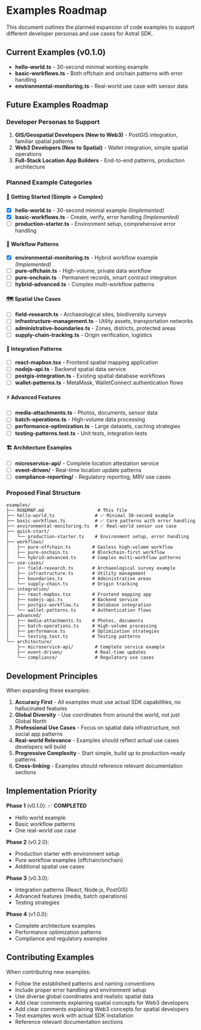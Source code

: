 # Examples Roadmap

This document outlines the planned expansion of code examples to support different developer personas and use cases for Astral SDK.

## Current Examples (v0.1.0)

- **hello-world.ts** - 30-second minimal working example
- **basic-workflows.ts** - Both offchain and onchain patterns with error handling
- **environmental-monitoring.ts** - Real-world use case with sensor data

## Future Examples Roadmap

### **Developer Personas to Support**

1. **GIS/Geospatial Developers (New to Web3)** - PostGIS integration, familiar spatial patterns
2. **Web3 Developers (New to Spatial)** - Wallet integration, simple spatial operations  
3. **Full-Stack Location App Builders** - End-to-end patterns, production architecture

### **Planned Example Categories**

#### **🚀 Getting Started (Simple → Complex)**
- [x] **hello-world.ts** - 30-second minimal example *(Implemented)*
- [x] **basic-workflows.ts** - Create, verify, error handling *(Implemented)*
- [ ] **production-starter.ts** - Environment setup, comprehensive error handling

#### **🔄 Workflow Patterns**
- [x] **environmental-monitoring.ts** - Hybrid workflow example *(Implemented)*
- [ ] **pure-offchain.ts** - High-volume, private data workflow
- [ ] **pure-onchain.ts** - Permanent records, smart contract integration
- [ ] **hybrid-advanced.ts** - Complex multi-workflow patterns

#### **🗺️ Spatial Use Cases** 
- [ ] **field-research.ts** - Archaeological sites, biodiversity surveys
- [ ] **infrastructure-management.ts** - Utility assets, transportation networks
- [ ] **administrative-boundaries.ts** - Zones, districts, protected areas
- [ ] **supply-chain-tracking.ts** - Origin verification, logistics

#### **🔧 Integration Patterns**
- [ ] **react-mapbox.tsx** - Frontend spatial mapping application
- [ ] **nodejs-api.ts** - Backend spatial data service
- [ ] **postgis-integration.ts** - Existing spatial database workflows
- [ ] **wallet-patterns.ts** - MetaMask, WalletConnect authentication flows

#### **⚡ Advanced Features**
- [ ] **media-attachments.ts** - Photos, documents, sensor data
- [ ] **batch-operations.ts** - High-volume data processing
- [ ] **performance-optimization.ts** - Large datasets, caching strategies
- [ ] **testing-patterns.test.ts** - Unit tests, integration tests

#### **🏗️ Architecture Examples**
- [ ] **microservice-api/** - Complete location attestation service
- [ ] **event-driven/** - Real-time location update patterns
- [ ] **compliance-reporting/** - Regulatory reporting, MRV use cases

### **Proposed Final Structure**

```
examples/
├── ROADMAP.md                    # This file
├── hello-world.ts               # ✅ Minimal 30-second example
├── basic-workflows.ts           # ✅ Core patterns with error handling  
├── environmental-monitoring.ts  # ✅ Real-world sensor use case
├── quick-start/
│   └── production-starter.ts    # Environment setup, error handling
├── workflows/
│   ├── pure-offchain.ts        # Gasless high-volume workflow
│   ├── pure-onchain.ts         # Blockchain-first workflow  
│   └── hybrid-advanced.ts      # Complex multi-workflow patterns
├── use-cases/
│   ├── field-research.ts       # Archaeological survey example
│   ├── infrastructure.ts       # Utility management
│   ├── boundaries.ts           # Administrative areas
│   └── supply-chain.ts         # Origin tracking
├── integration/
│   ├── react-mapbox.tsx        # Frontend mapping app
│   ├── nodejs-api.ts           # Backend service
│   ├── postgis-workflow.ts     # Database integration
│   └── wallet-patterns.ts      # Authentication flows
├── advanced/
│   ├── media-attachments.ts    # Photos, documents
│   ├── batch-operations.ts     # High-volume processing
│   ├── performance.ts          # Optimization strategies
│   └── testing.test.ts         # Testing patterns
└── architecture/
    ├── microservice-api/        # Complete service example
    ├── event-driven/            # Real-time updates
    └── compliance/              # Regulatory use cases
```

## Development Principles

When expanding these examples:

1. **Accuracy First** - All examples must use actual SDK capabilities, no hallucinated features
2. **Global Diversity** - Use coordinates from around the world, not just Global North
3. **Professional Use Cases** - Focus on spatial data infrastructure, not social app patterns
4. **Real-world Relevance** - Examples should reflect actual use cases developers will build
5. **Progressive Complexity** - Start simple, build up to production-ready patterns
6. **Cross-linking** - Examples should reference relevant documentation sections

## Implementation Priority

**Phase 1** (v0.1.0): ✅ **COMPLETED**
- Hello world example
- Basic workflow patterns  
- One real-world use case

**Phase 2** (v0.2.0):
- Production starter with environment setup
- Pure workflow examples (offchain/onchain)
- Additional spatial use cases

**Phase 3** (v0.3.0):
- Integration patterns (React, Node.js, PostGIS)
- Advanced features (media, batch operations)
- Testing strategies

**Phase 4** (v1.0.0):
- Complete architecture examples
- Performance optimization patterns
- Compliance and regulatory examples

## Contributing Examples

When contributing new examples:
- Follow the established patterns and naming conventions
- Include proper error handling and environment setup
- Use diverse global coordinates and realistic spatial data
- Add clear comments explaining spatial concepts for Web3 developers
- Add clear comments explaining Web3 concepts for spatial developers
- Test examples work with actual SDK installation
- Reference relevant documentation sections